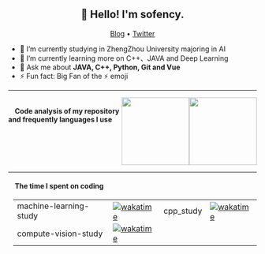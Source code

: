 <h2 align="center">👋 Hello! I'm sofency.</h2>
<p align="center">
  <a href="https://blog.csdn.net/qq_43079376">Blog</a> •
  <a href="https://twitter.com/athulcajay">Twitter</a>
</p>


- 🔭 I’m currently studying in ZhengZhou University majoring in AI
- 🌱 I’m currently learning more on C++、JAVA and Deep Learning
- 💬 Ask me about **JAVA, C++, Python, Git and Vue**
- ⚡ Fun fact: Big Fan of the :zap: emoji

-------
<!-- GitHub 数据统计 -->
<div class="container" style="display:flex">
<h4>&nbsp;&nbsp;&nbsp;&nbsp;Code analysis of my repository and frequently languages I use</h4>
<img height="137px" src="https://github-readme-stats-git-masterrstaa-rickstaa.vercel.app/api?username=sofency&hide_title=true&hide_border=true&show_icons=true&include_all_commits=true&line_height=21text_color=000&icon_color=000&bg_color=0,ea6161,ffc64d,fffc4d,52fa5a&theme=graywhite" />
<img height="137px" src="https://github-readme-stats-git-masterrstaa-rickstaa.vercel.app/api/top-langs/?username=sofency&hide_title=true&hide_border=true&layout=compact&langs_count=6&text_color=000&icon_color=fff&bg_color=0,52fa5a,4dfcff,c64dff&theme=graywhite" /><br>  
</div>

-------
<h4>&nbsp;&nbsp;&nbsp;&nbsp;The time I spent on coding</h4>
<div style="padding-left:10px">
<table>
	<tr>
		<td>machine-learning-study</td>
		<td><a href="https://wakatime.com/badge/user/018d4508-b7ec-4694-9e53-803118ee4560/project/018d5de3-8d5c-4e2b-8199-d0d180c05874"><img style="margin-bottom: -4px;" src="https://wakatime.com/badge/user/018d4508-b7ec-4694-9e53-803118ee4560/project/018d5de3-8d5c-4e2b-8199-d0d180c05874.svg" alt="wakatime"></a></td>
		<td>cpp_study</td>
		<td><a href="https://wakatime.com/badge/user/018d4508-b7ec-4694-9e53-803118ee4560/project/018d96cc-32d9-4b4c-bb96-06397036f7fd"><img style="margin-bottom: -4px;" src="https://wakatime.com/badge/user/018d4508-b7ec-4694-9e53-803118ee4560/project/018d96cc-32d9-4b4c-bb96-06397036f7fd.svg" alt="wakatime"></a></td>
	</tr>
	<tr>
		<td>compute-vision-study</td>
		<td><a href="https://wakatime.com/badge/user/018d4508-b7ec-4694-9e53-803118ee4560/project/018e20db-3b2e-44e2-9f8a-c3e5f2477f08"><img src="https://wakatime.com/badge/user/018d4508-b7ec-4694-9e53-803118ee4560/project/018e20db-3b2e-44e2-9f8a-c3e5f2477f08.svg" alt="wakatime"></a></td>
	</tr>
</table>  
</div>

